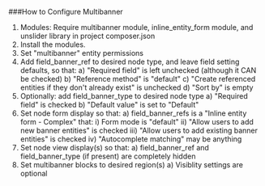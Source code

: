 ###How to Configure Multibanner

1. Modules: Require multibanner module, inline_entity_form module, and unslider library in project composer.json
2. Install the modules.
3. Set "multibanner" entity permissions
4. Add field_banner_ref to desired node type, and leave field setting defaults, so that:
  a) "Required field" is left unchecked (although it CAN be checked)
  b) "Reference method" is "default"
  c) "Create referenced entities if they don't already exist" is unchecked
  d) "Sort by" is empty
5. Optionally: add field_banner_type to desired node type
  a) "Required field" is checked
  b) "Default value" is set to "Default"
6. Set node form display so that:
  a) field_banner_refs is a "Inline entity form - Complex" that:
    i) Form mode is "default"
    ii) "Allow users to add new banner entities" is checked
    iii) "Allow users to add existing banner entities" is checked
    iv) "Autocomplete matching" may be anything
6. Set node view display(s) so that:
  a) field_banner_ref and field_banner_type (if present) are completely hidden
7. Set multibanner blocks to desired region(s)
  a) Visiblity settings are optional